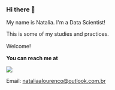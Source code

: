 ### Hi there 👋

My name is Natalia. I'm a Data Scientist!

This is some of my studies and practices.

Welcome!
ﾠ

**You can reach me at**

<a href="https://www.linkedin.com/in/nataliaalourenco" target="_blank"><img src="https://img.shields.io/badge/-LinkedIn-%230077B5?style=for-the-badge&logo=linkedin&logoColor=white" target="_blank"></a>

Email: nataliaalourenco@outlook.com.br
